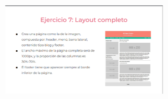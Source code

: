 ![](https://github.com/DanielEStebanChaconDiaz/practicaModeladoEnCaja/blob/ejercicio_3/storage/img/enunciado.png)